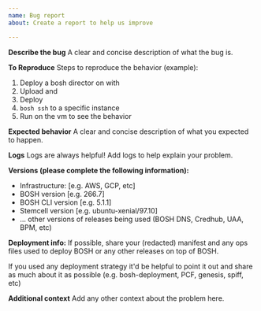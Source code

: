 ```yaml
---
name: Bug report
about: Create a report to help us improve

---
```


**Describe the bug**
A clear and concise description of what the bug is.

**To Reproduce**
Steps to reproduce the behavior (example):
1. Deploy a bosh director on <IaaS> with <configuration options>
2. Upload <stemcell> and <cloud-config>
3. Deploy <manifest>
4. `bosh ssh` to a specific instance
5. Run <commands> on the vm to see the behavior

**Expected behavior**
A clear and concise description of what you expected to happen.

**Logs**
Logs are always helpful! Add logs to help explain your problem.

**Versions (please complete the following information):**
 - Infrastructure: [e.g. AWS, GCP, etc]
 - BOSH version [e.g. 266.7]
 - BOSH CLI version [e.g. 5.1.1]
 - Stemcell version [e.g. ubuntu-xenial/97.10]
 - ... other versions of releases being used (BOSH DNS, Credhub, UAA, BPM, etc)

**Deployment info:**
If possible, share your (redacted) manifest and any ops files used to deploy
BOSH or any other releases on top of BOSH.

If you used any deployment strategy it'd be helpful to point it out and share as
much about it as possible (e.g.  bosh-deployment, PCF, genesis, spiff, etc)

**Additional context**
Add any other context about the problem here.
